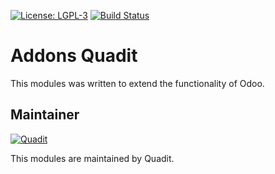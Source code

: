 [![License: LGPL-3](https://img.shields.io/badge/licence-LGPL--3-blue.svg)](http://www.gnu.org/licenses/lgpl-3.0-standalone.html)
[![Build Status](https://travis-ci.org/quadit/addons-quadit.svg?branch=12.0)](https://travis-ci.org/quadit/addons-quadit)


Addons Quadit
==========

This modules was written to extend the functionality of Odoo.

Maintainer
----------

[![Quadit](https://pbs.twimg.com/profile_images/942255530021609472/tB1otoX7_400x400.jpg)](https://www.quadit.mx)

This modules are maintained by Quadit.